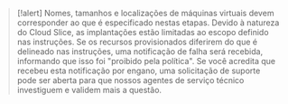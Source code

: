 >[!alert] Nomes, tamanhos e localizações de máquinas virtuais devem corresponder ao que é especificado nestas etapas. Devido à natureza do Cloud Slice, as implantações estão limitadas ao escopo definido nas instruções. Se os recursos provisionados diferirem do que é delineado nas instruções, uma notificação de falha será recebida, informando que isso foi "proibido pela política". Se você acredita que recebeu esta notificação por engano, uma solicitação de suporte pode ser aberta para que nossos agentes de serviço técnico investiguem e validem mais a questão.
